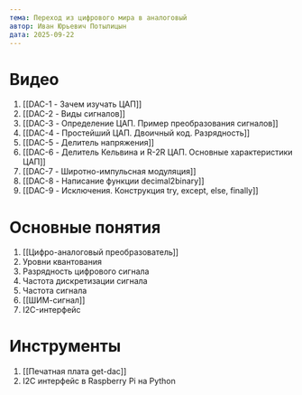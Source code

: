 ```yaml
---
тема: Переход из цифрового мира в аналоговый
автор: Иван Юрьевич Потылицын
дата: 2025-09-22
---
```


# Видео

1. [[DAC-1 - Зачем изучать ЦАП]]
2. [[DAC-2 - Виды сигналов]]
3. [[DAC-3 - Определение ЦАП. Пример преобразования сигналов]]
4. [[DAC-4 - Простейший ЦАП. Двоичный код. Разрядность]]
5. [[DAC-5 - Делитель напряжения]]
6. [[DAC-6 - Делитель Кельвина и R-2R ЦАП. Основные характеристики ЦАП]]
7. [[DAC-7 - Широтно-импульсная модуляция]]
8. [[DAC-8 - Написание функции decimal2binary]]
9. [[DAC-9 - Исключения. Конструкция try, except, else, finally]]

# Основные понятия

1. [[Цифро-аналоговый преобразователь]]
2. Уровни квантования
3. Разрядность цифрового сигнала
4. Частота дискретизации сигнала
5. Частота сигнала
6. [[ШИМ-сигнал]]
7. I2C-интерфейс

# Инструменты

1. [[Печатная плата get-dac]]
2. I2C интерфейс в Raspberry Pi на Python
